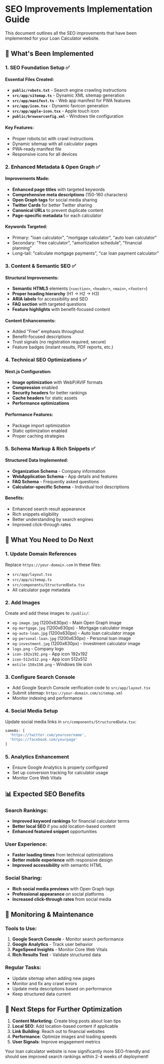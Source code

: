 # SEO Improvements Implementation Guide

This document outlines all the SEO improvements that have been implemented for your Loan Calculator website.

## 🚀 What's Been Implemented

### 1. SEO Foundation Setup ✅

#### Essential Files Created:
- **`public/robots.txt`** - Search engine crawling instructions
- **`src/app/sitemap.ts`** - Dynamic XML sitemap generation
- **`src/app/manifest.ts`** - Web app manifest for PWA features
- **`src/app/icon.tsx`** - Dynamic favicon generation
- **`src/app/apple-icon.tsx`** - Apple touch icon
- **`public/browserconfig.xml`** - Windows tile configuration

#### Key Features:
- Proper robots.txt with crawl instructions
- Dynamic sitemap with all calculator pages
- PWA-ready manifest file
- Responsive icons for all devices

### 2. Enhanced Metadata & Open Graph ✅

#### Improvements Made:
- **Enhanced page titles** with targeted keywords
- **Comprehensive meta descriptions** (150-160 characters)
- **Open Graph tags** for social media sharing
- **Twitter Cards** for better Twitter sharing
- **Canonical URLs** to prevent duplicate content
- **Page-specific metadata** for each calculator

#### Keywords Targeted:
- Primary: "loan calculator", "mortgage calculator", "auto loan calculator"
- Secondary: "free calculator", "amortization schedule", "financial planning"
- Long-tail: "calculate mortgage payments", "car loan payment calculator"

### 3. Content & Semantic SEO ✅

#### Structural Improvements:
- **Semantic HTML5** elements (`<section>`, `<header>`, `<main>`, `<footer>`)
- **Proper heading hierarchy** (H1 → H2 → H3)
- **ARIA labels** for accessibility and SEO
- **FAQ section** with targeted questions
- **Feature highlights** with benefit-focused content

#### Content Enhancements:
- Added "Free" emphasis throughout
- Benefit-focused descriptions
- Trust signals (no registration required, secure)
- Feature badges (instant results, PDF reports, etc.)

### 4. Technical SEO Optimizations ✅

#### Next.js Configuration:
- **Image optimization** with WebP/AVIF formats
- **Compression** enabled
- **Security headers** for better rankings
- **Cache headers** for static assets
- **Performance optimizations**

#### Performance Features:
- Package import optimization
- Static optimization enabled
- Proper caching strategies

### 5. Schema Markup & Rich Snippets ✅

#### Structured Data Implemented:
- **Organization Schema** - Company information
- **WebApplication Schema** - App details and features
- **FAQ Schema** - Frequently asked questions
- **Calculator-specific Schema** - Individual tool descriptions

#### Benefits:
- Enhanced search result appearance
- Rich snippets eligibility
- Better understanding by search engines
- Improved click-through rates

## 🔧 What You Need to Do Next

### 1. Update Domain References
Replace `https://your-domain.com` in these files:
- `src/app/layout.tsx`
- `src/app/sitemap.ts`
- `src/components/StructuredData.tsx`
- All calculator page metadata

### 2. Add Images
Create and add these images to `/public/`:
- `og-image.jpg` (1200x630px) - Main Open Graph image
- `og-mortgage.jpg` (1200x630px) - Mortgage calculator image
- `og-auto-loan.jpg` (1200x630px) - Auto loan calculator image
- `og-personal-loan.jpg` (1200x630px) - Personal loan image
- `og-investment.jpg` (1200x630px) - Investment calculator image
- `logo.png` - Company logo
- `icon-192x192.png` - App icon 192x192
- `icon-512x512.png` - App icon 512x512
- `mstile-150x150.png` - Windows tile icon

### 3. Configure Search Console
- Add Google Search Console verification code to `src/app/layout.tsx`
- Submit sitemap: `https://your-domain.com/sitemap.xml`
- Monitor indexing and performance

### 4. Social Media Setup
Update social media links in `src/components/StructuredData.tsx`:
```typescript
sameAs: [
  'https://twitter.com/yourusername',
  'https://facebook.com/yourpage'
]
```

### 5. Analytics Enhancement
- Ensure Google Analytics is properly configured
- Set up conversion tracking for calculator usage
- Monitor Core Web Vitals

## 📊 Expected SEO Benefits

### Search Rankings:
- **Improved keyword rankings** for financial calculator terms
- **Better local SEO** if you add location-based content
- **Enhanced featured snippet** opportunities

### User Experience:
- **Faster loading times** from technical optimizations
- **Better mobile experience** with responsive design
- **Improved accessibility** with semantic HTML

### Social Sharing:
- **Rich social media previews** with Open Graph tags
- **Professional appearance** on social platforms
- **Increased click-through rates** from social media

## 🎯 Monitoring & Maintenance

### Tools to Use:
1. **Google Search Console** - Monitor search performance
2. **Google Analytics** - Track user behavior
3. **PageSpeed Insights** - Monitor Core Web Vitals
4. **Rich Results Test** - Validate structured data

### Regular Tasks:
- Update sitemap when adding new pages
- Monitor and fix any crawl errors
- Update meta descriptions based on performance
- Keep structured data current

## 🚀 Next Steps for Further Optimization

1. **Content Marketing**: Create blog posts about loan tips
2. **Local SEO**: Add location-based content if applicable
3. **Link Building**: Reach out to financial websites
4. **Performance**: Optimize images and loading speeds
5. **User Signals**: Improve engagement metrics

Your loan calculator website is now significantly more SEO-friendly and should see improved search rankings within 2-4 weeks of deployment!
